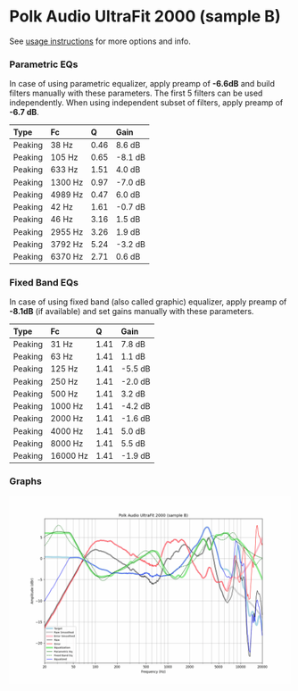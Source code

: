 # Polk Audio UltraFit 2000 (sample B)
See [usage instructions](https://github.com/jaakkopasanen/AutoEq#usage) for more options and info.

### Parametric EQs
In case of using parametric equalizer, apply preamp of **-6.6dB** and build filters manually
with these parameters. The first 5 filters can be used independently.
When using independent subset of filters, apply preamp of **-6.7 dB**.

| Type    | Fc      |    Q | Gain    |
|:--------|:--------|:-----|:--------|
| Peaking | 38 Hz   | 0.46 | 8.6 dB  |
| Peaking | 105 Hz  | 0.65 | -8.1 dB |
| Peaking | 633 Hz  | 1.51 | 4.0 dB  |
| Peaking | 1300 Hz | 0.97 | -7.0 dB |
| Peaking | 4989 Hz | 0.47 | 6.0 dB  |
| Peaking | 42 Hz   | 1.61 | -0.7 dB |
| Peaking | 46 Hz   | 3.16 | 1.5 dB  |
| Peaking | 2955 Hz | 3.26 | 1.9 dB  |
| Peaking | 3792 Hz | 5.24 | -3.2 dB |
| Peaking | 6370 Hz | 2.71 | 0.6 dB  |

### Fixed Band EQs
In case of using fixed band (also called graphic) equalizer, apply preamp of **-8.1dB**
(if available) and set gains manually with these parameters.

| Type    | Fc       |    Q | Gain    |
|:--------|:---------|:-----|:--------|
| Peaking | 31 Hz    | 1.41 | 7.8 dB  |
| Peaking | 63 Hz    | 1.41 | 1.1 dB  |
| Peaking | 125 Hz   | 1.41 | -5.5 dB |
| Peaking | 250 Hz   | 1.41 | -2.0 dB |
| Peaking | 500 Hz   | 1.41 | 3.2 dB  |
| Peaking | 1000 Hz  | 1.41 | -4.2 dB |
| Peaking | 2000 Hz  | 1.41 | -1.6 dB |
| Peaking | 4000 Hz  | 1.41 | 5.0 dB  |
| Peaking | 8000 Hz  | 1.41 | 5.5 dB  |
| Peaking | 16000 Hz | 1.41 | -1.9 dB |

### Graphs
![](./Polk%20Audio%20UltraFit%202000%20(sample%20B).png)